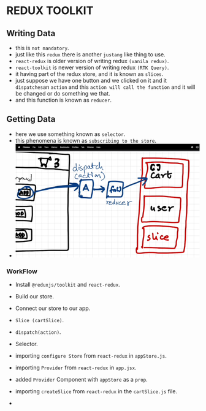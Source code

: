 # REDUX TOOLKIT

## Writing Data

- this is `not mandatory`.
- just like this `redux` there is another `justang` like thing to use.
- `react-redux` is older version of writing redux `(vanila redux)`.
- `react-toolkit` is newer version of writing redux `(RTK Query)`.
- it having part of the redux store, and it is known as `slices`.
- just suppose we have one button and we clicked on it and it `dispatches`an `action` and this `action will call the function` and it will be changed or do something we that.
- and this function is known as `reducer`.

## Getting Data

- here we use something known as `selector`.
- this phenomena is known as `subscribing to the store`.
- ![alt text](image-1.png)

### WorkFlow

- Install `@reduxjs/toolkit` and `react-redux`.
- Build our store.
- Connect our store to our app.
- `Slice (cartSlice)`.
- `dispatch(action)`.
- Selector.

- importing `configure Store` from `react-redux` in `appStore.js`.
- importing `Provider` from `react-redux` in `app.jsx`.
- added `Provider` Component with `appStore` as a `prop`.
- importing `createSlice` from `react-redux` in the `cartSlice.js` file.
- 